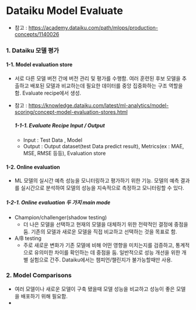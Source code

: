 # Dataiku Model Evaluate

- 참고 : https://academy.dataiku.com/path/mlops/production-concepts/1140026

### 1. Dataiku 모델 평가

#### 1-1. Model evaluation store 

- 서로 다른 모델 버전 간에 버전 관리 및 평가를 수행함. 여러 훈련된 후보 모델을 추출하고 배포된 모델과 비교하는데 필요한 데이터를 중앙 집중화하는 구조 역할을 함. Evaluate recipe에서 생성.

- 참고 : https://knowledge.dataiku.com/latest/ml-analytics/model-scoring/concept-model-evaluation-stores.html

  ##### 1-1-1. Evaluate Recipe Input / Output

  - Input : Test Data , Model
  - Output : Output dataset(test Data predict result), Metrics(ex : MAE, MSE, RMSE 등등), Evaluation store

#### 1-2. Online evaluation

- ML 모델의 실시간 예측 성능을 모니터링하고 평가하기 위한 기능. 모델의 예측 결과를 실시간으로 분석하여 모델의 성능을 지속적으로 측정하고 모니터링할 수 있다.

##### 1-2-1. Online evaluation 두 가지 main mode 

- Champion/challenger(shadow testing)
  - 더 나은 모델을 선택하고 현재의 모델을 대체하기 위한 전략적인 결정에 중점을 둠. 기존의 모델과 새로운 모델을 직접 비교하고 선택하는 것을 목표로 함.
- A/B testing
  - 주로 새로운 변화가 기존 모델에 비해 어떤 영향을 미치는지를 검증하고, 통계적으로 유의미한 차이를 확인하는 데 중점을 둠. 일반적으로 성능 개선을 위한 개별 실험으로 간주. Dataiku에서는 챔피언/챌린지가 불가능할때만 사용.

### 2. Model Comparisons

- 여러 모델이나 새로운 모델이 구축 됐을때 모델 성능을 비교하고 성능이 좋은 모델을 배포하기 위해 필요함.
- 
